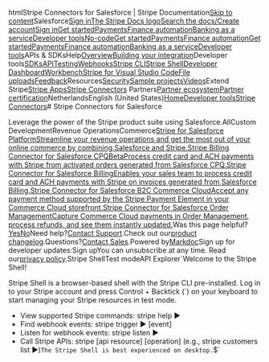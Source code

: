 htmlStripe Connectors for Salesforce | Stripe Documentation[Skip to content](#main-content)Salesforce[Sign in](https://dashboard.stripe.com/login?redirect=https%3A%2F%2Fdocs.stripe.com%2Fconnectors%2Fsalesforce)[The Stripe Docs logo](/)[Search the docs/](#)[Create account](https://dashboard.stripe.com/register)[Sign in](https://dashboard.stripe.com/login?redirect=https%3A%2F%2Fdocs.stripe.com%2Fconnectors%2Fsalesforce)[Get started](/get-started)[Payments](/payments)[Finance automation](/finance-automation)[Banking as a service](/financial-services)[Developer tools](/development)[No-code](/no-code)[Get started](/get-started)[Payments](/payments)[Finance automation](/finance-automation)[](#)[Get started](/get-started)[Payments](/payments)[Finance automation](/finance-automation)[Banking as a service](/financial-services)[Developer tools](/development)[](#)APIs & SDKsHelp[Overview](/docs/development)[Building your integration](#)Developer tools[SDKs](#)[API](#)[Testing](#)[Webhooks](#)[Stripe CLI](#)[Stripe Shell](#)[Developer Dashboard](#)[Workbench](#)[Stripe for Visual Studio Code](/docs/stripe-vscode)[File uploads](/docs/file-upload)[Feedback](/docs/dev-tools-csat)Resources[Security](#)[Sample projects](#)[Videos](#)Extend Stripe[Stripe Apps](#)[Stripe Connectors](#)
Partners[Partner ecosystem](/docs/partners)[Partner certification](/docs/partners/training-and-certification)NetherlandsEnglish (United States)[](#)[](#)[Home](/docs)[Developer tools](/docs/development)[Stripe Connectors](/docs/connectors)# Stripe Connectors for Salesforce

Leverage the power of the Stripe product suite using Salesforce.AllCustom DevelopmentRevenue OperationsCommerce[Stripe for Salesforce PlatformStreamline your revenue operations and get the most out of your online commerce by combining Salesforce and Stripe.](/connectors/stripe-connector-for-salesforce/overview)[Stripe Billing Connector for Salesforce CPQBetaProcess credit card and ACH payments with Stripe from activated orders generated from Salesforce CPQ.](/connectors/salesforce-cpq/overview)[Stripe Connector for Salesforce BillingEnables your sales team to process credit card and ACH payments with Stripe on invoices generated from Salesforce Billing.](/connectors/salesforce-billing)[Stripe Connector for Salesforce B2C Commerce CloudAccept any payment method supported by the Stripe Payment Element in your Commerce Cloud storefront.](/connectors/salesforce-commerce-cloud)[Stripe Connector for Salesforce Order ManagementCapture Commerce Cloud payments in Order Management, process refunds, and see them instantly updated.](/connectors/salesforce-order-management)Was this page helpful?[Yes](#)[No](#)Need help?[Contact Support](https://support.stripe.com/).Check out our[product changelog](https://stripe.com/blog/changelog).Questions?[Contact Sales](https://stripe.com/contact/sales).Powered by[Markdoc](https://markdoc.dev)Sign up for developer updates:Sign upYou can unsubscribe at any time. Read our[privacy policy](https://stripe.com/privacy).Stripe ShellTest modeAPI Explorer[](https://stripe.com/docs/stripe-cli#install)`Welcome to the Stripe Shell!

Stripe Shell is a browser-based shell with the Stripe CLI pre-installed. Log in to your
Stripe account and press Control + Backtick (`) on your keyboard to start managing your Stripe
resources in test mode.

- View supported Stripe commands: stripe help ▶️
- Find webhook events: stripe trigger ▶️ [event]
- Listen for webhook events: stripe listen ▶
- Call Stripe APIs: stripe [api resource] [operation] (e.g., stripe customers list ▶️)`The Stripe Shell is best experienced on desktop.`$`